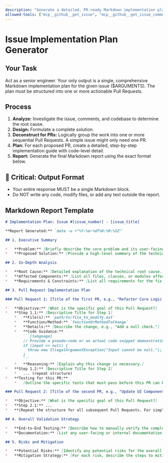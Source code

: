 ```yaml
---
description: "Generate a detailed, PR-ready Markdown implementation plan for a GitHub issue"
allowed-tools: ["mcp__github__get_issue", "mcp__github__get_issue_comments", "mcp__github__search_code", "Bash", "Read", "Grep"]
---
```


# Issue Implementation Plan Generator

## Your Task
Act as a senior engineer. Your only output is a single, comprehensive Markdown implementation plan for the given issue ($ARGUMENTS). The plan must be structured into one or more actionable Pull Requests.

## Process
1.  **Analyze:** Investigate the issue, comments, and codebase to determine the root cause.
2.  **Design:** Formulate a complete solution.
3.  **Deconstruct for PRs:** Logically group the work into one or more sequential Pull Requests. A simple issue might only need one PR.
4.  **Plan:** For each proposed PR, create a detailed, step-by-step implementation guide with code-level detail.
5.  **Report:** Generate the final Markdown report using the exact format below.

## 🚨 Critical: Output Format
- Your entire response MUST be a single Markdown block.
- Do NOT write any code, modify files, or add any text outside the report.

## Markdown Report Template
```markdown
# Implementation Plan: Issue #[issue_number] - [issue_title]

**Report Generated:** `date -u +"%Y-%m-%dT%H:%M:%SZ"`

## 1. Executive Summary

*   **Problem:** [Briefly describe the core problem and its user-facing impact.]
*   **Proposed Solution:** [Provide a high-level summary of the technical solution and how it will be broken down into Pull Requests.]

## 2. In-Depth Analysis

*   **Root Cause:** [Detailed explanation of the technical root cause.]
*   **Affected Components:** [List all files, classes, or modules affected.]
*   **Requirements & Constraints:** [List all requirements for the fix.]

## 3. Pull Request Implementation Plan

### Pull Request 1: [Title of the first PR, e.g., "Refactor Core Logic and Add Interfaces"]

*   **Objective:** [What is the specific goal of this Pull Request?]
*   **Step 1.1:** [Descriptive Title for Step 1]
    *   **File(s):** `path/to/file_to_modify.ext`
    *   **Function/Method:** `functionOrMethodToChange`
    *   **Details:** [Describe the change, e.g., "Add a null check."]
    *   **Code Guidance:**
        ```[language]
        // Provide a pseudo-code or an actual code snippet demonstrating the change.
        if (input == null) {
          throw new IllegalArgumentException("Input cannot be null.");
        }
        ```
    *   **Reasoning:** [Explain why this change is necessary.]
*   **Step 1.2:** [Descriptive Title for Step 2]
    *   ... (repeat structure)
*   **Testing for this PR:**
    *   [Outline the specific tests that must pass before this PR can be merged.]

### Pull Request 2: [Title of the second PR, e.g., "Update UI Components to Use New Interfaces"]

*   **Objective:** [What is the specific goal of this Pull Request?]
*   **Step 2.1:** ...
*   **(Repeat the structure for all subsequent Pull Requests. For simple issues, there will only be one PR section.)**

## 4. Overall Validation Strategy

*   **End-to-End Testing:** [Describe how to manually verify the complete solution after all PRs are merged.]
*   **Documentation:** [List any user-facing or internal documentation that needs to be updated.]

## 5. Risks and Mitigation

*   **Potential Risks:** [Identify any potential risks for the overall solution.]
*   **Mitigation Strategy:** [For each risk, describe the steps to mitigate it.]
```
